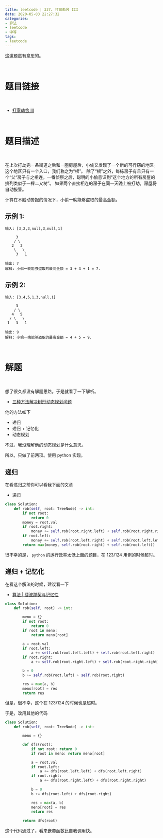 ```yaml
---
title: leetcode | 337. 打家劫舍 III
date: 2020-05-03 22:27:32
categories:
- 算法
- leetcode
- 中等
tags:
- leetcode
---
```

这道题蛮有意思的。

<!-- more -->

<br/>

# 题目链接

<br/>

- [打家劫舍 III](https://leetcode-cn.com/problems/house-robber-iii/)

<br/>

# 题目描述

<br/>

在上次打劫完一条街道之后和一圈房屋后，小偷又发现了一个新的可行窃的地区。这个地区只有一个入口，我们称之为“根”。 除了“根”之外，每栋房子有且只有一个“父“房子与之相连。一番侦察之后，聪明的小偷意识到“这个地方的所有房屋的排列类似于一棵二叉树”。 如果两个直接相连的房子在同一天晚上被打劫，房屋将自动报警。

计算在不触动警报的情况下，小偷一晚能够盗取的最高金额。

## 示例 1:

	输入: [3,2,3,null,3,null,1]

	     3
	    / \
	   2   3
	    \   \ 
	     3   1

	输出: 7 
	解释: 小偷一晚能够盗取的最高金额 = 3 + 3 + 1 = 7.

## 示例 2:

	输入: [3,4,5,1,3,null,1]

	     3
	    / \
	   4   5
	  / \   \ 
	 1   3   1

	输出: 9
	解释: 小偷一晚能够盗取的最高金额 = 4 + 5 = 9.

<br/>

# 解题

<br/>

想了很久都没有解题思路，于是就看了一下解析。

- [三种方法解决树形动态规划问题](https://leetcode-cn.com/problems/house-robber-iii/solution/san-chong-fang-fa-jie-jue-shu-xing-dong-tai-gui-hu/)

他的方法如下

- 递归
- 递归 + 记忆化
- 动态规划

不过，我没理解他的动态规划是什么意思。

所以，只做了前两项。使用 python 实现。

## 递归

在看递归之前你可以看我下面的文章

- [递归](https://benpaodewoniu.github.io/2018/06/14/basis2/)

```python
class Solution:
    def rob(self, root: TreeNode) -> int:
        if not root:
            return 0
        money = root.val
        if root.right:
            money += self.rob(root.right.left) + self.rob(root.right.right)
        if root.left:
            money += self.rob(root.left.right) + self.rob(root.left.left)
        return max(money, self.rob(root.right) + self.rob(root.left))
```

很不幸的是， `python` 的运行效率太低上面的题目，在 123/124 用例的时候超时。

## 递归 + 记忆化

在看这个解法的时候，建议看一下

- [算法 | 斐波那契与记忆性](https://benpaodewoniu.github.io/2020/06/16/algorithm37/)

```python
class Solution:
    def rob(self, root) -> int:

        meno = {}
        if not root:
            return 0
        if root in meno:
            return meno[root]

        a = root.val
        if root.left:
            a += self.rob(root.left.left) + self.rob(root.left.right)
        if root.right:
            a += self.rob(root.right.left) + self.rob(root.right.right)

        b = 0
        b += self.rob(root.left) + self.rob(root.right)

        res = max(a, b)
        meno[root] = res
        return res
```

但是，很不幸，这个在 123/124 的时候也是超时。

于是，改用其他的代码

```python
class Solution:
    def rob(self, root: TreeNode) -> int:

        meno = {}

        def dfs(root):
            if not root: return 0
            if root in meno: return meno[root]

            a = root.val
            if root.left:
                a += dfs(root.left.left) + dfs(root.left.right)
            if root.right:
                a += dfs(root.right.left) + dfs(root.right.right)
            
            b = 0
            b += dfs(root.left) + dfs(root.right)

            res = max(a, b)
            meno[root] = res
            return res
        
        return dfs(root)
```

这个代码通过了，看来嵌套函数比自我调用快。


